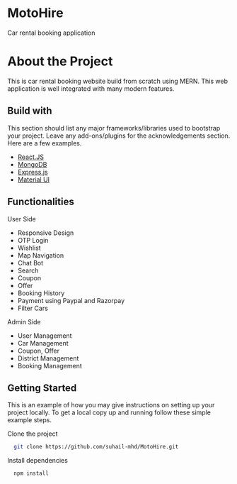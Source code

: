 # MotoHire

Car rental booking application

# About the Project

This is car rental booking website build from scratch using MERN.
This web application is well integrated with many modern features.


## Build with

This section should list any major frameworks/libraries used to bootstrap your project. Leave any add-ons/plugins for the acknowledgements section. Here are a few examples.

 - [React.JS](https://reactjs.org/docs/getting-started.html)
 - [MongoDB](https://www.mongodb.com/docs/manual/tutorial/getting-started/)
 - [Express.js](https://expressjs.com/)
 - [Material UI](https://mui.com/)


## Functionalities

User Side

- Responsive Design
- OTP Login
- Wishlist
- Map Navigation
- Chat Bot
- Search
- Coupon
- Offer
- Booking History
- Payment using Paypal and Razorpay
- Filter Cars

Admin Side

- User Management
- Car Management
- Coupon, Offer 
- District Management
- Booking Management



## Getting Started

This is an example of how you may give instructions on setting up your project locally. To get a local copy up and running follow these simple example steps.



Clone the project

```bash
  git clone https://github.com/suhail-mhd/MotoHire.git
```

Install dependencies

```bash
  npm install
```

